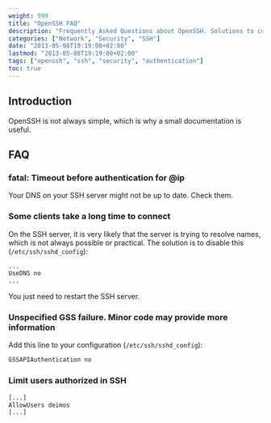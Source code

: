 ```yaml
---
weight: 999
title: "OpenSSH FAQ"
description: "Frequently Asked Questions about OpenSSH. Solutions to common problems and configuration tips."
categories: ["Network", "Security", "SSH"]
date: "2013-05-08T19:19:00+02:00"
lastmod: "2013-05-08T19:19:00+02:00"
tags: ["openssh", "ssh", "security", "authentication"]
toc: true
---
```


## Introduction

OpenSSH is not always simple, which is why a small documentation is useful.

## FAQ

### fatal: Timeout before authentication for @ip

Your DNS on your SSH server might not be up to date. Check them.

### Some clients take a long time to connect

On the SSH server, it is very likely that the server is trying to resolve names, which is not always possible or practical. The solution is to disable this (`/etc/ssh/sshd_config`):

```bash
...
UseDNS no
...
```

You just need to restart the SSH server.

### Unspecified GSS failure. Minor code may provide more information

Add this line to your configuration (`/etc/ssh/sshd_config`):

```bash
GSSAPIAuthentication no
```

### Limit users authorized in SSH

```bash
[...]
AllowUsers deimos
[...]
```
